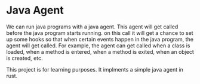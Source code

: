 # Java Agent


We can run java programs with a java agent. This agent will get called before the java program starts running.
on this call it will get a chance to set up some hooks so that when certain events happen in the java program, the agent will get called.
For example, the agent can get called when a class is loaded, when a method is entered, when a method is exited, when an object is created, etc.


This project is for learning purposes. It implments a simple java agent in rust.
